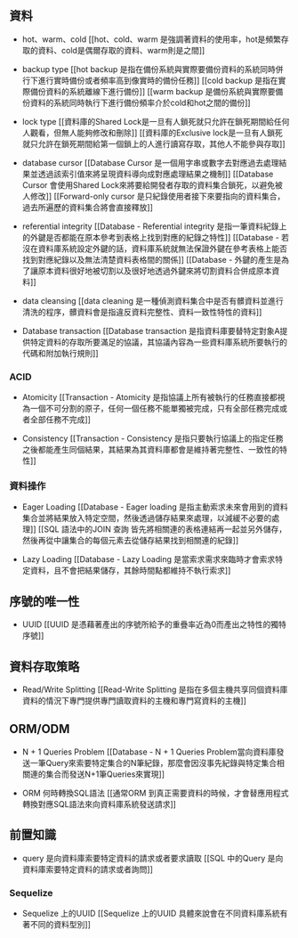 ## 資料
- hot、warm、cold
[[hot、cold、warm 是強調著資料的使用率，hot是頻繁存取的資料、cold是偶爾存取的資料、warm則是之間]]

- backup type
[[hot backup 是指在備份系統與實際要備份資料的系統同時併行下進行實時備份或者頻率高到像實時的備份任務]]
[[cold backup 是指在實際備份資料的系統離線下進行備份]]
[[warm backup 是備份系統與實際要備份資料的系統同時執行下進行備份頻率介於cold和hot之間的備份]]

- lock type
[[資料庫的Shared Lock是一旦有人鎖死就只允許在鎖死期間給任何人觀看，但無人能夠修改和刪除]]
[[資料庫的Exclusive lock是一旦有人鎖死就只允許在鎖死期間給第一個鎖上的人進行讀寫存取，其他人不能參與存取]]


- database cursor
[[Database Cursor 是一個用字串或數字去對應過去處理結果並透過該索引值來將呈現資料導向成對應處理結果之機制]]
[[Database Cursor 會使用Shared Lock來將要給開發者存取的資料集合鎖死，以避免被人修改]]
[[Forward-only cursor 是只紀錄使用者接下來要指向的資料集合，過去所遍歷的資料集合將會直接釋放]]

- referential integrity
[[Database - Referential integrity 是指一筆資料紀錄上的外鍵是否都能在原本參考到表格上找到對應的紀錄之特性]]
[[Database - 若沒在資料庫系統設定外鍵的話，資料庫系統就無法保證外鍵在參考表格上能否找到對應紀錄以及無法清楚資料表格間的關係]]
[[Database - 外鍵的產生是為了讓原本資料很好地被切割以及很好地透過外鍵來將切割資料合併成原本資料]]

- data cleansing
[[data cleaning 是一種偵測資料集合中是否有髒資料並進行清洗的程序，髒資料會是指違反資料完整性、資料一致性特性的資料]]

- Database transaction
[[Database transaction 是指資料庫要替特定對象A提供特定資料的存取所要滿足的協議，其協議內容為一些資料庫系統所要執行的代碼和附加執行規則]]


### ACID

- Atomicity
[[Transaction - Atomicity 是指協議上所有被執行的任務直接都視為一個不可分割的原子，任何一個任務不能單獨被完成，只有全部任務完成或者全部任務不完成]]

- Consistency
[[Transaction - Consistency 是指只要執行協議上的指定任務之後都能產生同個結果，其結果為其資料庫都會是維持著完整性、一致性的特性]]

### 資料操作
- Eager Loading
[[Database - Eager loading 是指主動索求未來會用到的資料集合並將結果放入特定空間，然後透過儲存結果來處理，以減緩不必要的處理]]
[[SQL 語法中的JOIN 查詢 皆先將相關連的表格連結再一起並另外儲存，然後再從中讓集合的每個元素去從儲存結果找到相關連的紀錄]]

- Lazy Loading
[[Database - Lazy Loading 是當索求需求來臨時才會索求特定資料，且不會把結果儲存，其餘時間點都維持不執行索求]]

## 序號的唯一性
- UUID
[[UUID 是憑藉著產出的序號所給予的重疊率近為0而產出之特性的獨特序號]]


## 資料存取策略
- Read/Write Splitting
[[Read-Write Splitting 是指在多個主機共享同個資料庫資料的情況下專門提供專門讀取資料的主機和專門寫資料的主機]]

## ORM/ODM
- N + 1 Queries Problem
[[Database - N + 1 Queries Problem當向資料庫發送一筆Query來索要特定集合的N筆紀錄，那麼會因沒事先紀錄與特定集合相關連的集合而發送N+1筆Queries來實現]]

- ORM 何時轉換SQL語法
[[通常ORM 到真正需要資料的時候，才會替應用程式轉換對應SQL語法來向資料庫系統發送請求]]

## 前置知識
- query 是向資料庫索要特定資料的請求或者要求讀取
[[SQL 中的Query 是向資料庫索要特定資料的請求或者詢問]]


### Sequelize
- Sequelize 上的UUID
[[Sequelize 上的UUID 具體來說會在不同資料庫系統有著不同的資料型別]]

